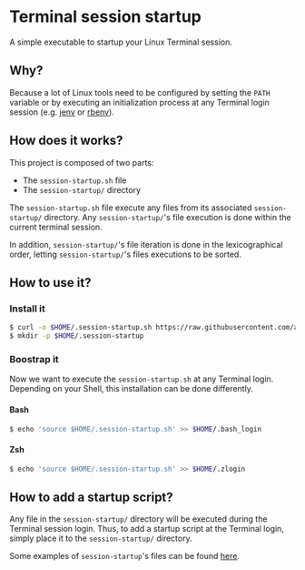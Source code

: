 # Terminal session startup

A simple executable to startup your Linux Terminal session.

## Why?

Because a lot of Linux tools need to be configured by setting the `PATH` variable or by executing an initialization process at any Terminal login session (e.g. [jenv](http://www.jenv.be/) or [rbenv](https://github.com/rbenv/rbenv)).    

## How does it works?

This project is composed of two parts:
- The `session-startup.sh` file
- The `session-startup/` directory

The `session-startup.sh` file execute any files from its associated `session-startup/` directory. Any `session-startup/`'s file execution is done within the current terminal session.  

In addition, `session-startup/`'s file iteration is done in the lexicographical order, letting `session-startup/`'s files executions to be sorted.

## How to use it?

### Install it

```bash
$ curl -o $HOME/.session-startup.sh https://raw.githubusercontent.com/abourdon/terminal-session-startup/master/session-startup.sh
$ mkdir -p $HOME/.session-startup
```

### Boostrap it

Now we want to execute the `session-startup.sh` at any Terminal login. Depending on your Shell, this installation can be done differently.

#### Bash

```bash
$ echo 'source $HOME/.session-startup.sh' >> $HOME/.bash_login
```

#### Zsh

```bash
$ echo 'source $HOME/.session-startup.sh' >> $HOME/.zlogin
```

## How to add a startup script?

Any file in the `session-startup/` directory will be executed during the Terminal session login. Thus, to add a startup script at the Terminal login, simply place it to the `session-startup/` directory.  

Some examples of `session-startup`'s files can be found [here](./session-startup/).